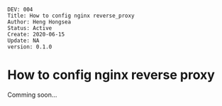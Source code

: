 ```
DEV: 004
Title: How to config nginx reverse_proxy
Author: Heng Hongsea
Status: Active
Create: 2020-06-15
Update: NA
version: 0.1.0
```

# How to config nginx reverse proxy

Comming soon...